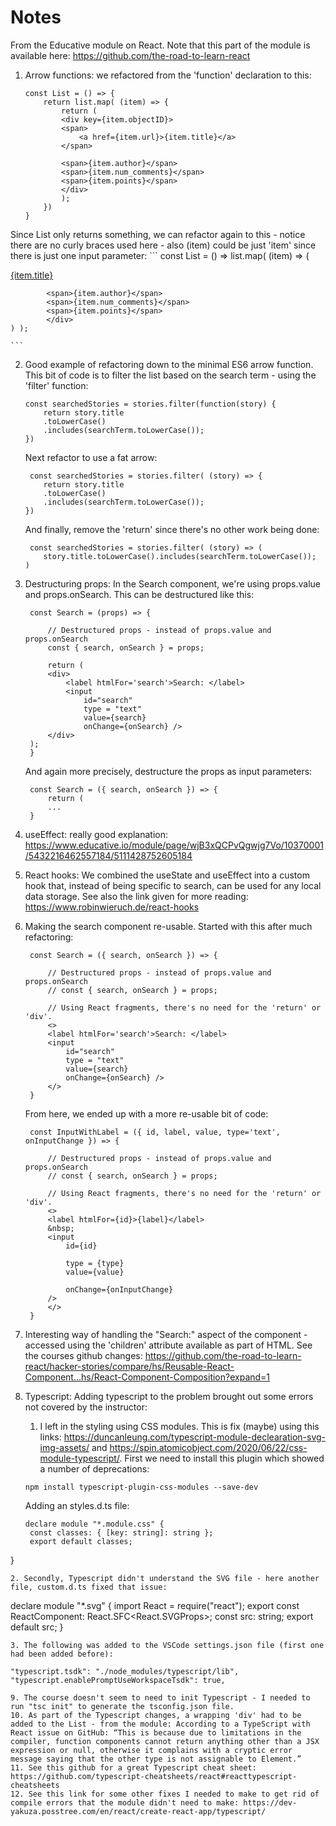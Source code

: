 # Notes

From the Educative module on React.  Note that this part of the module is available here:
https://github.com/the-road-to-learn-react

1. Arrow functions: we refactored from the 'function' declaration to this:
    ```
    const List = () => {
        return list.map( (item) => {
            return (
            <div key={item.objectID}> 
            <span>
                <a href={item.url}>{item.title}</a>
            </span>
            
            <span>{item.author}</span>
            <span>{item.num_comments}</span>
            <span>{item.points}</span>
            </div>
            );
        })
    }
    ```
Since List only returns something, we can refactor again to this - notice there are no curly braces used here - also (item) could be just 'item' since there is just one input parameter:
    ```
    const List = () => 
        list.map( (item) => (
            <div key={item.objectID}> 
            <span>
                <a href={item.url}>{item.title}</a>
            </span>
            
            <span>{item.author}</span>
            <span>{item.num_comments}</span>
            <span>{item.points}</span>
            </div>
    ) );

    ```

2. Good example of refactoring down to the minimal ES6 arrow function.  This bit of code is to filter the list based on the search term - using the 'filter' function:
   ```
   const searchedStories = stories.filter(function(story) {
       return story.title
       .toLowerCase()
       .includes(searchTerm.toLowerCase());
   })
   ```
   Next refactor to use a fat arrow:
   ```
    const searchedStories = stories.filter( (story) => {
       return story.title
       .toLowerCase()
       .includes(searchTerm.toLowerCase());
   }) 
   ```
   And finally, remove the 'return' since there's no other work being done:
   ```
    const searchedStories = stories.filter( (story) => (
       story.title.toLowerCase().includes(searchTerm.toLowerCase());
   ) 

   ```
3. Destructuring props: In the Search component, we're using props.value and props.onSearch.  This can be destructured like this:
   ```
    const Search = (props) => {

        // Destructured props - instead of props.value and props.onSearch
        const { search, onSearch } = props;

        return (
        <div>
            <label htmlFor='search'>Search: </label>
            <input 
                id="search" 
                type = "text" 
                value={search}
                onChange={onSearch} />
        </div>
    );
    }

   ```
   And again more precisely, destructure the props as input parameters:
   ```
    const Search = ({ search, onSearch }) => {
        return (
        ...
    }

   ```

4. useEffect: really good explanation: https://www.educative.io/module/page/wjB3xQCPvQgwjg7Vo/10370001/5432216462557184/5111428752605184

5. React hooks: We combined the useState and useEffect into a custom hook that, instead of being specific to search, can be used for any local data storage.  See also the link given for more reading: https://www.robinwieruch.de/react-hooks

6. Making the search component re-usable.  Started with this after much refactoring:
   ```
    const Search = ({ search, onSearch }) => {

        // Destructured props - instead of props.value and props.onSearch
        // const { search, onSearch } = props;

        // Using React fragments, there's no need for the 'return' or 'div'.
        <>
        <label htmlFor='search'>Search: </label>
        <input 
            id="search" 
            type = "text" 
            value={search}
            onChange={onSearch} />
        </>
    }
   ```

   From here, we ended up with a more re-usable bit of code:
   ```
    const InputWithLabel = ({ id, label, value, type='text', onInputChange }) => {

        // Destructured props - instead of props.value and props.onSearch
        // const { search, onSearch } = props;

        // Using React fragments, there's no need for the 'return' or 'div'.
        <>
        <label htmlFor={id}>{label}</label>
        &nbsp;
        <input 
            id={id} 

            type = {type} 
            value={value}

            onChange={onInputChange} 
        />
        </>
    }

   ```

7. Interesting way of handling the "Search:" aspect of the component - accessed using the 'children' attribute available as part of HTML.   See the courses github changes: https://github.com/the-road-to-learn-react/hacker-stories/compare/hs/Reusable-React-Component...hs/React-Component-Composition?expand=1

8. Typescript: Adding typescript to the problem brought out some errors not covered by the instructor:
   1. I left in the styling using CSS modules.  This is fix (maybe) using this links: https://duncanleung.com/typescript-module-declearation-svg-img-assets/ and https://spin.atomicobject.com/2020/06/22/css-module-typescript/.  First we need to install this plugin which showed a number of deprecations:
   ```
   npm install typescript-plugin-css-modules --save-dev
   ```
   Adding an styles.d.ts file:
   ```
   declare module "*.module.css" {
    const classes: { [key: string]: string };
    export default classes;
  }
   ```
   2. Secondly, Typescript didn't understand the SVG file - here another file, custom.d.ts fixed that issue:
   ```
   declare module "\*.svg" {
    import React = require("react");
    export const ReactComponent: React.SFC<React.SVGProps<SVGSVGElement>>;
    const src: string;
    export default src;
  }
   ```
   3. The following was added to the VSCode settings.json file (first one had been added before):
   ```
    "typescript.tsdk": "./node_modules/typescript/lib",
    "typescript.enablePromptUseWorkspaceTsdk": true,
   ```
9. The course doesn't seem to need to init Typescript - I needed to run "tsc init" to generate the tsconfig.json file.
10. As part of the Typescript changes, a wrapping 'div' had to be added to the List - from the module: According to a TypeScript with React issue on GitHub: “This is because due to limitations in the compiler, function components cannot return anything other than a JSX expression or null, otherwise it complains with a cryptic error message saying that the other type is not assignable to Element.”
11. See this github for a great Typescript cheat sheet: https://github.com/typescript-cheatsheets/react#reacttypescript-cheatsheets
12. See this link for some other fixes I needed to make to get rid of compile errors that the module didn't need to make: https://dev-yakuza.posstree.com/en/react/create-react-app/typescript/